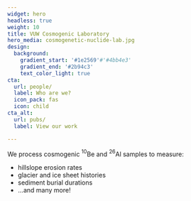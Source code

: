 ```yaml
---
widget: hero
headless: true
weight: 10
title: VUW Cosmogenic Laboratory
hero_media: cosmogenetic-nuclide-lab.jpg
design:
  background:
    gradient_start: '#1e2569'#'#4bb4e3'
    gradient_end: '#2b94c3'
    text_color_light: true
cta:
  url: people/
  label: Who are we?
  icon_pack: fas
  icon: child
cta_alt:
  url: pubs/
  label: View our work

---
```


We process cosmogenic $^{10}$Be and $^{26}$Al samples to measure:
- hillslope erosion rates
- glacier and ice sheet histories
- sediment burial durations
- ...and many more!
